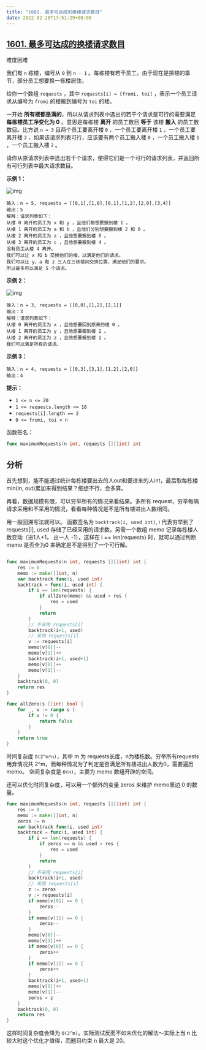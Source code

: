 ```yaml
---
title: "1601. 最多可达成的换楼请求数目"
date: 2022-02-28T17:51:29+08:00
---
```

## [1601. 最多可达成的换楼请求数目](https://leetcode-cn.com/problems/maximum-number-of-achievable-transfer-requests/)

难度困难

我们有 `n` 栋楼，编号从 `0` 到 `n - 1` 。每栋楼有若干员工。由于现在是换楼的季节，部分员工想要换一栋楼居住。

给你一个数组 `requests` ，其中 `requests[i] = [fromi, toi]` ，表示一个员工请求从编号为 `fromi` 的楼搬到编号为 `toi` 的楼。

一开始 **所有楼都是满的**，所以从请求列表中选出的若干个请求是可行的需要满足 **每栋楼员工净变化为 0** 。意思是每栋楼 **离开** 的员工数目 **等于** 该楼 **搬入** 的员工数数目。比方说 `n = 3` 且两个员工要离开楼 `0` ，一个员工要离开楼 `1` ，一个员工要离开楼 `2` ，如果该请求列表可行，应该要有两个员工搬入楼 `0` ，一个员工搬入楼 `1` ，一个员工搬入楼 `2` 。

请你从原请求列表中选出若干个请求，使得它们是一个可行的请求列表，并返回所有可行列表中最大请求数目。



**示例 1：**

![img](https://assets.leetcode-cn.com/aliyun-lc-upload/uploads/2020/09/26/move1.jpg)

```
输入：n = 5, requests = [[0,1],[1,0],[0,1],[1,2],[2,0],[3,4]]
输出：5
解释：请求列表如下：
从楼 0 离开的员工为 x 和 y ，且他们都想要搬到楼 1 。
从楼 1 离开的员工为 a 和 b ，且他们分别想要搬到楼 2 和 0 。
从楼 2 离开的员工为 z ，且他想要搬到楼 0 。
从楼 3 离开的员工为 c ，且他想要搬到楼 4 。
没有员工从楼 4 离开。
我们可以让 x 和 b 交换他们的楼，以满足他们的请求。
我们可以让 y，a 和 z 三人在三栋楼间交换位置，满足他们的要求。
所以最多可以满足 5 个请求。
```

**示例 2：**

![img](https://assets.leetcode-cn.com/aliyun-lc-upload/uploads/2020/09/26/move2.jpg)

```
输入：n = 3, requests = [[0,0],[1,2],[2,1]]
输出：3
解释：请求列表如下：
从楼 0 离开的员工为 x ，且他想要回到原来的楼 0 。
从楼 1 离开的员工为 y ，且他想要搬到楼 2 。
从楼 2 离开的员工为 z ，且他想要搬到楼 1 。
我们可以满足所有的请求。
```

**示例 3：**

```
输入：n = 4, requests = [[0,3],[3,1],[1,2],[2,0]]
输出：4
```



**提示：**

- `1 <= n <= 20`
- `1 <= requests.length <= 16`
- `requests[i].length == 2`
- `0 <= fromi, toi < n`

函数签名：

```go
func maximumRequests(n int, requests [][]int) int
```

## 分析

首先想到，能不能通过统计每栋楼要出去的人out和要进来的人int，最后取每栋楼min(in, out)累加来得到结果？细想不行，会多算。

再看，数据规模有限，可以穷举所有的情况来看结果。多所有 request，穷举每隔请求采用和不采用的情况，看看每种情况是不是所有楼进出人数相同。

用一般回溯写法就可以。 函数签名为 `backtrack(i, used int)`,  i 代表穷举到了 requests[i], used 存储了已经采用的请求数。另需一个数组 memo 记录每栋楼人数变动（进1人+1， 出一人 -1），这样在 i == len(requests) 时，就可以通过判断 memo 是否全为0 来确定是不是得到了一个可行解。
```go

func maximumRequests(n int, requests [][]int) int {
	res := 0
	memo := make([]int, n)
	var backtrack func(i, used int)
	backtrack = func(i, used int) {
		if i == len(requests) {
			if allZero(memo) && used > res {
				res = used
			}
			return
		}
		// 不采用 requests[i]
		backtrack(i+1, used)
		// 采用 requests[i]
		v := requests[i]
		memo[v[0]]--
		memo[v[1]]++
		backtrack(i+1, used+1)
		memo[v[0]]++
		memo[v[1]]--
	}
	backtrack(0, 0)
	return res
}

func allZero(s []int) bool {
	for _, v := range s {
		if v != 0 {
			return false
		}
	}
	return true
}
```
时间复杂度 `O(2^m*n)`，其中 m 为 requests长度，n为楼栋数。穷举所有requests 用弃情况共 2^m，而每种情况为了判定是否满足所有楼进出人数为0，需要遍历 memo。
空间复杂度是 `O(n)`，主要为 memo 数组开辟的空间。

还可以优化时间复杂度，可以用一个额外的变量 zeros 来维护 memo里边 0 的数量。

```go
func maximumRequests(n int, requests [][]int) int {
	res := 0
	memo := make([]int, n)
	zeros := n
	var backtrack func(i, used int)
	backtrack = func(i, used int) {
		if i == len(requests) {
			if zeros == n && used > res {
				res = used
			}
			return
		}
		// 不采用 requests[i]
		backtrack(i+1, used)
		// 采用 requests[i]
		z := zeros
		v := requests[i]
		if memo[v[0]] == 0 {
			zeros--
		}
		if memo[v[1]] == 0 {
			zeros--
		}
		memo[v[0]]--
		memo[v[1]]++
		if memo[v[0]] == 0 {
			zeros++
		}
		if memo[v[1]] == 0 {
			zeros++
		}
		backtrack(i+1, used+1)
		memo[v[0]]++
		memo[v[1]]--
		zeros = z
	}
	backtrack(0, 0)
	return res
}
```

这样时间复杂度会降为 `O(2^m)`。实际测试反而不如未优化的解法～实际上当 n 比较大时这个优化才值得，而题目约束 n 最大是 20。

